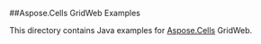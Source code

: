 ##Aspose.Cells GridWeb Examples

This directory contains Java examples for [Aspose.Cells](https://www.aspose.com/products/cells/java) GridWeb.

